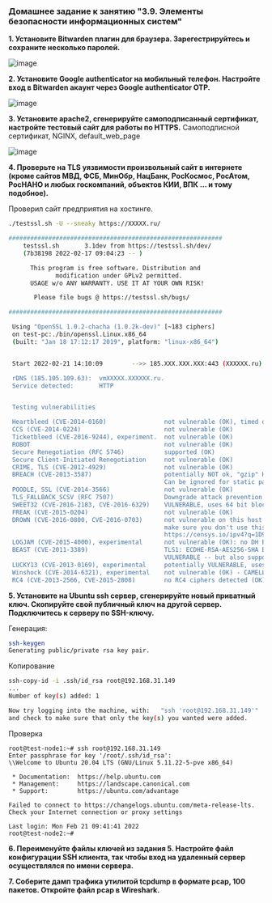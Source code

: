 ### Домашнее задание к занятию "3.9. Элементы безопасности информационных систем"

**1. Установите Bitwarden плагин для браузера. Зарегестрируйтесь и сохраните несколько паролей.**

![image](https://user-images.githubusercontent.com/93760545/154917935-3b041282-49ca-41e2-a2ea-31208db52ed0.png)


**2. Установите Google authenticator на мобильный телефон. Настройте вход в Bitwarden акаунт через Google authenticator OTP.**

![image](https://user-images.githubusercontent.com/93760545/154917997-2c42121a-b3ec-480a-808e-5799735ecf68.png)


**3. Установите apache2, сгенерируйте самоподписанный сертификат, настройте тестовый сайт для работы по HTTPS.**
Самоподписной сертификат, NGINX, default_web_page

![image](https://user-images.githubusercontent.com/93760545/154922647-0bab46f5-ecb0-4209-8c4c-bdcb084903e6.png)


**4. Проверьте на TLS уязвимости произвольный сайт в интернете (кроме сайтов МВД, ФСБ, МинОбр, НацБанк, РосКосмос, РосАтом, РосНАНО и любых госкомпаний, объектов КИИ, ВПК ... и тому подобное).**

Проверил сайт предприятия на хостинге.

```bash
./testssl.sh -U --sneaky https://XXXXX.ru/

###########################################################
    testssl.sh       3.1dev from https://testssl.sh/dev/
    (7b38198 2022-02-17 09:04:23 -- )

      This program is free software. Distribution and
             modification under GPLv2 permitted.
      USAGE w/o ANY WARRANTY. USE IT AT YOUR OWN RISK!

       Please file bugs @ https://testssl.sh/bugs/

###########################################################

 Using "OpenSSL 1.0.2-chacha (1.0.2k-dev)" [~183 ciphers]
 on test-pc:./bin/openssl.Linux.x86_64
 (built: "Jan 18 17:12:17 2019", platform: "linux-x86_64")


 Start 2022-02-21 14:10:09        -->> 185.XXX.XXX.XXX:443 (XXXXXX.ru) <<--

 rDNS (185.105.109.63):  vmXXXXX.XXXXXX.ru.
 Service detected:       HTTP


 Testing vulnerabilities

 Heartbleed (CVE-2014-0160)                not vulnerable (OK), timed out
 CCS (CVE-2014-0224)                       not vulnerable (OK)
 Ticketbleed (CVE-2016-9244), experiment.  not vulnerable (OK)
 ROBOT                                     not vulnerable (OK)
 Secure Renegotiation (RFC 5746)           supported (OK)
 Secure Client-Initiated Renegotiation     not vulnerable (OK)
 CRIME, TLS (CVE-2012-4929)                not vulnerable (OK)
 BREACH (CVE-2013-3587)                    potentially NOT ok, "gzip" HTTP compression detected. - only supplied "/" tested
                                           Can be ignored for static pages or if no secrets in the page
 POODLE, SSL (CVE-2014-3566)               not vulnerable (OK)
 TLS_FALLBACK_SCSV (RFC 7507)              Downgrade attack prevention supported (OK)
 SWEET32 (CVE-2016-2183, CVE-2016-6329)    VULNERABLE, uses 64 bit block ciphers
 FREAK (CVE-2015-0204)                     not vulnerable (OK)
 DROWN (CVE-2016-0800, CVE-2016-0703)      not vulnerable on this host and port (OK)
                                           make sure you don't use this certificate elsewhere with SSLv2 enabled services
                                           https://censys.io/ipv4?q=1D99C7D247813E266072C9B9C6A616D74AE37E57FA318F72A64F0F849057A4B1 could help you to find out
 LOGJAM (CVE-2015-4000), experimental      not vulnerable (OK): no DH EXPORT ciphers, no DH key detected with <= TLS 1.2
 BEAST (CVE-2011-3389)                     TLS1: ECDHE-RSA-AES256-SHA ECDHE-RSA-AES128-SHA ECDHE-RSA-DES-CBC3-SHA AES256-SHA AES128-SHA DES-CBC3-SHA CAMELLIA256-SHA CAMELLIA128-SHA
                                           VULNERABLE -- but also supports higher protocols  TLSv1.1 TLSv1.2 (likely mitigated)
 LUCKY13 (CVE-2013-0169), experimental     potentially VULNERABLE, uses cipher block chaining (CBC) ciphers with TLS. Check patches
 Winshock (CVE-2014-6321), experimental    not vulnerable (OK) - CAMELLIA or ECDHE_RSA GCM ciphers found
 RC4 (CVE-2013-2566, CVE-2015-2808)        no RC4 ciphers detected (OK)

```

**5. Установите на Ubuntu ssh сервер, сгенерируйте новый приватный ключ. Скопируйте свой публичный ключ на другой сервер. Подключитесь к серверу по SSH-ключу.**

Генерация:

```bash
ssh-keygen
Generating public/private rsa key pair.
```

Копирование
```bash
ssh-copy-id -i .ssh/id_rsa root@192.168.31.149
...
Number of key(s) added: 1

Now try logging into the machine, with:   "ssh 'root@192.168.31.149'"
and check to make sure that only the key(s) you wanted were added.
```
Проверка
```
root@test-node1:~# ssh root@192.168.31.149
Enter passphrase for key '/root/.ssh/id_rsa': 
\\Welcome to Ubuntu 20.04 LTS (GNU/Linux 5.11.22-5-pve x86_64)

 * Documentation:  https://help.ubuntu.com
 * Management:     https://landscape.canonical.com
 * Support:        https://ubuntu.com/advantage

Failed to connect to https://changelogs.ubuntu.com/meta-release-lts. Check your Internet connection or proxy settings

Last login: Mon Feb 21 09:41:41 2022
root@test-node2:~# 
```

**6. Переименуйте файлы ключей из задания 5. Настройте файл конфигурации SSH клиента, так чтобы вход на удаленный сервер осуществлялся по имени сервера.**

**7. Соберите дамп трафика утилитой tcpdump в формате pcap, 100 пакетов. Откройте файл pcap в Wireshark.**
